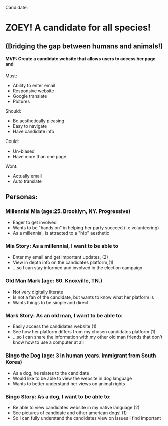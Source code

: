 Candidate: 
# ZOEY! A candidate for all species! 
## (Bridging the gap between humans and animals!)

#### MVP: Create a candidate website that allows users to access her page and

Must:
- Ability to enter email
- Responsive website
- Google translate
- Pictures

Should:
- Be aesthetically pleasing
- Easy to navigate
- Have candidate info

Could: 
- Un-biased
- Have more than one page

Wont:
- Actually email 
- Auto translate





## Personas: 
### Millennial Mia (age:25. Brooklyn, NY. Progressive)
- Eager to get involved
- Wants to be "hands on" in helping her party succeed (i.e volunteering)
- As a millennial, is attracted to a "hip" aesthetic

### Mia Story: As a millennial, I want to be able to 
- Enter my email and get important updates, (2)
- View in depth info on the candidates platform,(1)
- ...so I can stay informed and involved in the election campaign


### Old Man Mark (age: 60. Knoxville, TN.)
- Not very digitally literate
- Is not a fan of the candidate, but wants to know what her platform is
- Wants things to be simple and direct

### Mark Story: As an old man, I want to be able to:
- Easily access the candidates website (1)
- See how her platform differs from my chosen candidates platform (1)
- ...so I can share the information with my other old man friends that don't know how to use a computer at all

### Bingo the Dog (age: 3 in human years. Immigrant from South Korea)
- As a dog, he relates to the candidate
- Would like to be able to view the website in dog language
- Wants to better understand her views on animal rights
    

### Bingo Story: As a dog, I want to be able to:
- Be able to view candidates website in my native language (2)
- See pictures of candidate and other american dogs! (1)
- So I can fully understand the candidates view on issues I find important



